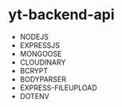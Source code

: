 # yt-backend-api


- NODEJS
- EXPRESSJS
- MONGOOSE
- CLOUDINARY
- BCRYPT
- BODYPARSER
- EXPRESS-FILEUPLOAD
- DOTENV